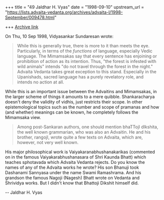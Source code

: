 +++
title = "49 Jaldhar H. Vyas"
date = "1998-09-10"
upstream_url = "https://lists.advaita-vedanta.org/archives/advaita-l/1998-September/009478.html"

+++
[Archive link](https://lists.advaita-vedanta.org/archives/advaita-l/1998-September/009478.html)

On Thu, 10 Sep 1998, Vidyasankar Sundaresan wrote:

>
> While this is generally true, there is more to it than meets the eye.
> Particularly, in terms of the *functions* of language, especially Vedic
> language. The Mimamsakas say that every sentence has enjoining or
> prohibition of action as its intention. Thus, "the forest is infested with
> wild animals" intends "do not travel through the forest in the night."
> Advaita Vedanta takes great exception to this stand. Especially in the
> Upanishads, sacred language has a purely revelatory role, and intends no
> action at all.

While this is an important issue between the Advaitins and Mimamsakas, in
the larger scheme of things it amounts to a mere quibble.  Shankaracharya
doesn't deny the validity of vidhis, just restricts their scope.  In other
epistemological topics such as the number and scope of pramanas and how
(and whether) meanings can be known, he completely follows the Mimamsaka
view.

> Among post-Sankaran authors, one should mention bhaTTojI dIkshita, the
> well known grammarian, who was also an Advaitin. He and his brother,
> rangojI, wrote quite a few texts on Advaita, which are, however, not very
> well known.

His major philosophical work is Vaiyakaranabhushanakarikas (commented on
in the famous Vaiyakarabhushanasara of Shri Kaunda Bhatt) which teaches
sphotavada which Advaita Vedanta rejects.  Do you know the names of any of
the Advaita works he wrote?  His son Bhanuji took Dashanami Sannyasa under
the name Swami Ramashrama.  And his grandson the famous Nagoji (Nagesh)
Bhatt wrote on Vedanta and Shrividya works.  But I didn't know that
Bhattoji Dikshit himself did.

--
Jaldhar H. Vyas <jaldhar at braincells.com>

